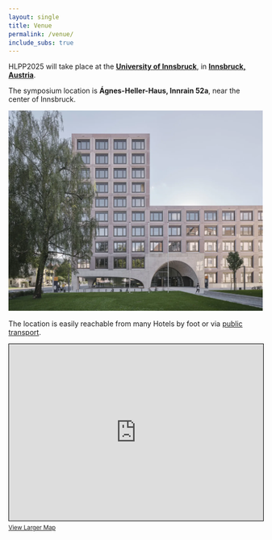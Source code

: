 ```yaml
---
layout: single
title: Venue
permalink: /venue/
include_subs: true
---
```


HLPP2025 will take place at the [**University of Innsbruck**](https://www.uibk.ac.at), in [**Innsbruck, Austria**](https://www.innsbruck.info/).

The symposium location is **Ágnes-Heller-Haus, Innrain 52a**, near the center of Innsbruck. 

![Agnes Heller Haus](/assets/images/agnes_heller_haus.webp)
 
The location is easily reachable from many Hotels by foot or via [public transport](https://www.ivb.at/en).

<iframe width="100%" height="350" src="https://www.openstreetmap.org/export/embed.html?bbox=11.382801532745363%2C47.26102906874126%2C11.384620070457458%2C47.26336264999815&amp;layer=mapnik&amp;marker=47.262195872227394%2C11.38371080160141" style="border: 1px solid black"></iframe>
<br/><small><a href="https://www.openstreetmap.org/?mlat=47.26220&amp;mlon=11.38371#map=19/47.26220/11.38371">View Larger Map</a></small>
